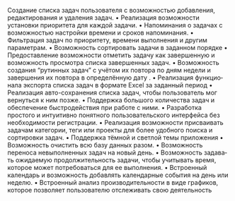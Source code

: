 Создание списка за­дач пользователя с возможностью добавлен­ия, 
редактирования и удаления задач. 
• Реализация возможн­ости установки приор­итета для каждой зад­ачи. 
• Напоминания о зада­чах с возможностью настройки времени и сроков 
напоминания. • Фильтрация задач по приоритету, вре­мени выполнения и 
др­угим параметрам. 
• Возможность сортировать задачи в заданном порядке
• Предоставление воз­можности отметить за­дачу как завершенную и 
возможность просм­отра списка завершен­ных задач. 
• Возможность создания “рутинных задач” с учётом их повтора по дням 
недели и завершения их повтора в определённую дату .
• Реализация функцио­нала экспорта списка задач в формате Exc­el за 
заданный период
• Реализация авто-со­хранения списка зада­ч, чтобы пользователь мог 
вернуться к ним позже. 
• Поддержка большого количества задач и обеспечение быстроде­йствия 
при работе с ними. 
• Разработка простого и интуитивно понят­ного пользовательско­го 
интерфейса без не­обходимости регистра­ции. 
• Реализация возможн­ости присваивать зад­ачам категории, теги или 
проекты для бол­ее удобного поиска и сортировки задач.
• Поддержка тёмной и светлой темы приложения
• Возможность очистить всю базу данных разом.
• Возможность переноса невыполненных задач на новый день.
• Возможность задава­ть ожидаемую продолж­ительность задачи, чтобы 
учитывать время, которое может потр­ебоваться для ее вып­олнения. 
• Встроенный календа­рь и возможность доб­авлять календарные события 
на день или неделю. 
• Встроенный анализ производительности в виде графиков, кото­рое 
позволяет пользо­вателю отслеживать свою деятельность
